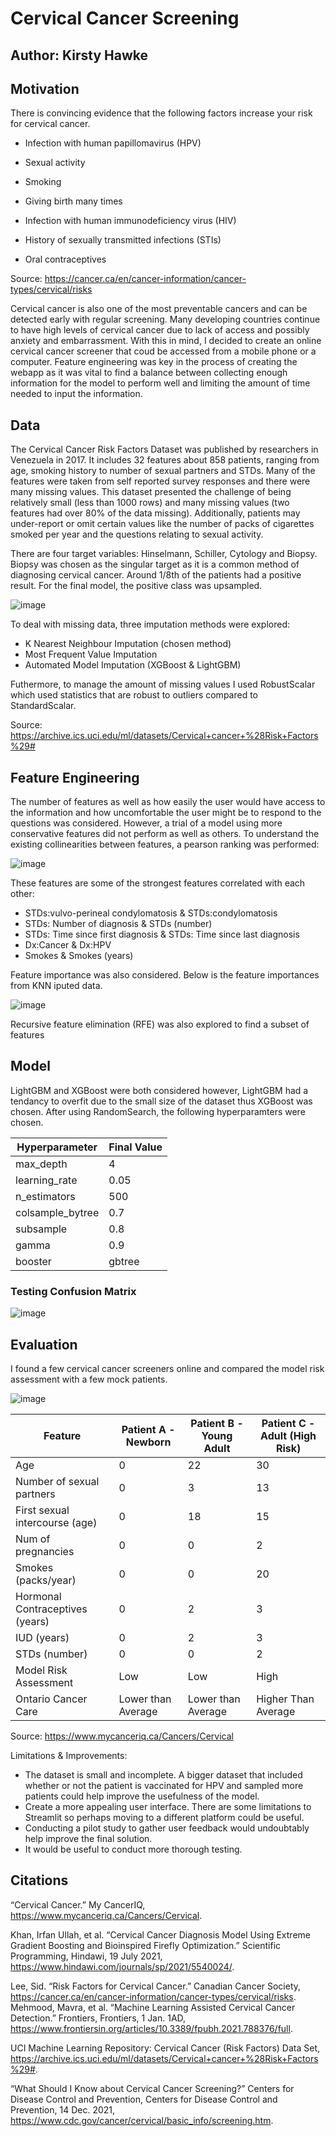 # Cervical Cancer Screening
## Author: Kirsty Hawke

## Motivation

There is convincing evidence that the following factors increase your risk for cervical cancer.

* Infection with human papillomavirus (HPV)

* Sexual activity

* Smoking

* Giving birth many times

* Infection with human immunodeficiency virus (HIV)

* History of sexually transmitted infections (STIs)

* Oral contraceptives

 Source: https://cancer.ca/en/cancer-information/cancer-types/cervical/risks
 
 Cervical cancer is also one of the most preventable cancers and can be detected early with regular screening. Many developing countries continue to have high levels of cervical cancer due to lack of access and possibly anxiety and embarrassment. With this in mind, I decided to create an online cervical cancer screener that coud be accessed from a mobile phone or a computer. Feature engineering was key in the process of creating the webapp as it was vital to find a balance between collecting enough information for the model to perform well and limiting the amount of time needed to input the information.
 
## Data

The Cervical Cancer Risk Factors Dataset was published by researchers in Venezuela in 2017. It includes 32 features about 858 patients, ranging from age, smoking history to number of sexual partners and STDs. Many of the features were taken from self reported survey responses and there were many missing values. This dataset presented the challenge of being relatively small (less than 1000 rows) and many missing values (two features had over 80% of the data missing). Additionally, patients may under-report or omit certain values like the number of packs of cigarettes smoked per year and the questions relating to sexual activity.

There are four target variables: Hinselmann, Schiller, Cytology and Biopsy. Biopsy was chosen as the singular target as it is a common method of diagnosing cervical cancer. Around 1/8th of the patients had a positive result. For the final model, the positive class was upsampled.

![image](https://user-images.githubusercontent.com/32803881/156441516-98dd0a79-1151-4c90-9c41-bb5bff132532.png)

To deal with missing data, three imputation methods were explored:
* K Nearest Neighbour Imputation (chosen method)
* Most Frequent Value Imputation
* Automated Model Imputation (XGBoost & LightGBM)

Futhermore, to manage the amount of missing values I used RobustScalar which used statistics that are robust to outliers compared to StandardScalar.

Source: https://archive.ics.uci.edu/ml/datasets/Cervical+cancer+%28Risk+Factors%29#

## Feature Engineering

The number of features as well as how easily the user would have access to the information and how uncomfortable the user might be to respond to the questions was considered. However, a trial of a model using more conservative features did not perform as well as others. To understand the existing collinearities between features, a pearson ranking was performed:

![image](https://user-images.githubusercontent.com/32803881/156443560-b2e108b0-0c50-45a6-94fb-7f95960401d3.png)

These features are some of the strongest features correlated with each other:
    
* STDs:vulvo-perineal condylomatosis & STDs:condylomatosis
* STDs: Number of diagnosis & STDs (number)
* STDs: Time since first diagnosis & STDs: Time since last diagnosis
* Dx:Cancer & Dx:HPV
* Smokes & Smokes (years)

Feature importance was also considered. Below is the feature importances from KNN iputed data.

![image](https://user-images.githubusercontent.com/32803881/156444978-66c2d89d-cb8f-4c88-b6f6-afc444b5dbed.png)

Recursive feature elimination (RFE) was also explored to find a subset of features 

## Model

LightGBM and XGBoost were both considered however, LightGBM had a tendancy to overfit due to the small size of the dataset thus XGBoost was chosen. After using RandomSearch, the following hyperparamters were chosen.

| Hyperparameter   | Final Value |
|------------------|-------------|
| max_depth        | 4           |
|  learning_rate   | 0.05        |
| n_estimators     | 500         |
| colsample_bytree | 0.7         |
| subsample        | 0.8         |
| gamma            | 0.9         |
| booster          | gbtree      |

### Testing Confusion Matrix
![image](https://user-images.githubusercontent.com/32803881/156455421-3355a7d0-114b-4e2f-beba-f49e432eea90.png)


## Evaluation
I found a few cervical cancer screeners online and compared the model risk assessment with a few mock patients.

![image](https://user-images.githubusercontent.com/32803881/156499679-0e2a23a9-5ac7-45ae-a950-614b844af268.png)


| Feature                           | Patient A - Newborn | Patient B - Young Adult | Patient C -    Adult (High Risk) |
|-----------------------------------|---------------------|-------------------------|----------------------------------|
| Age                               | 0                   | 22                      | 30                               |
| Number of sexual partners         | 0                   | 3                       | 13                               |
| First sexual intercourse (age)    | 0                   | 18                      | 15                               |
| Num of pregnancies                | 0                   | 0                       | 2                                |
| Smokes (packs/year)               | 0                   | 0                       | 20                               |
| Hormonal Contraceptives   (years) | 0                   | 2                       | 3                                |
| IUD (years)                       | 0                   | 2                       | 3                                |
| STDs (number)                     | 0                   | 0                       | 2                                |
| Model Risk Assessment             | Low                 | Low                     | High                             |
| Ontario Cancer Care               | Lower than Average  | Lower than Average      | Higher Than Average              |

Source: https://www.mycanceriq.ca/Cancers/Cervical

Limitations & Improvements:
* The dataset is small and incomplete. A bigger dataset that included whether or not the patient is vaccinated for HPV and sampled more patients could help improve the usefulness of the model.
* Create a more appealing user interface. There are some limitations to Streamlit so perhaps moving to a different platform could be useful.
* Conducting a  pilot study to gather user feedback would undoubtably help improve the final solution.
* It would be useful to conduct more thorough testing.

## Citations

“Cervical Cancer.” My CancerIQ, https://www.mycanceriq.ca/Cancers/Cervical. 

Khan, Irfan Ullah, et al. “Cervical Cancer Diagnosis Model Using Extreme Gradient Boosting and Bioinspired Firefly Optimization.” Scientific Programming, Hindawi, 19 July 2021, https://www.hindawi.com/journals/sp/2021/5540024/. 

Lee, Sid. “Risk Factors for Cervical Cancer.” Canadian Cancer Society, https://cancer.ca/en/cancer-information/cancer-types/cervical/risks. 
Mehmood, Mavra, et al. “Machine Learning Assisted Cervical Cancer Detection.” Frontiers, Frontiers, 1 Jan. 1AD, https://www.frontiersin.org/articles/10.3389/fpubh.2021.788376/full. 

UCI Machine Learning Repository: Cervical Cancer (Risk Factors) Data Set, https://archive.ics.uci.edu/ml/datasets/Cervical+cancer+%28Risk+Factors%29#. 

“What Should I Know about Cervical Cancer Screening?” Centers for Disease Control and Prevention, Centers for Disease Control and Prevention, 14 Dec. 2021, https://www.cdc.gov/cancer/cervical/basic_info/screening.htm. 


